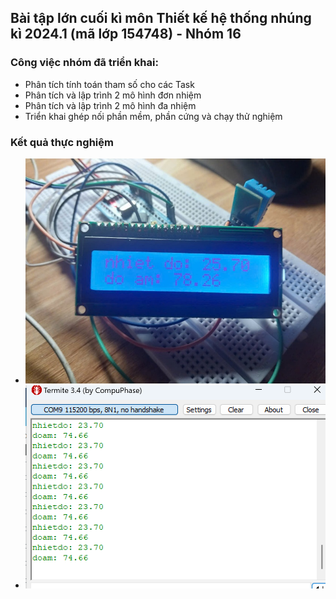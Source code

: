 ## Bài tập lớn cuối kì môn Thiết kế hệ thống nhúng kì 2024.1 (mã lớp 154748) - Nhóm 16
### Công việc nhóm đã triển khai:
- Phân tích tính toán tham số cho các Task
- Phân tích và lập trình 2 mô hình đơn nhiệm
- Phân tích và lập trình 2 mô hình đa nhiệm
- Triển khai ghép nối phần mềm, phần cứng và chạy thử nghiệm
### Kết quả thực nghiệm

- ![Hiển thị LCD](hienthi_LCD.jpg)
- ![UART](uart.png)
